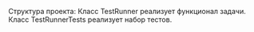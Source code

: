 Структура проекта:
Класс TestRunner реализует функционал задачи.
Класс TestRunnerTests реализует набор тестов.
